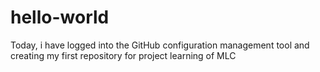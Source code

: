 # hello-world
Today, i have logged into the GitHub configuration management tool and creating my first repository for project learning of MLC
